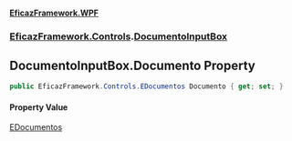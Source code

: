 #### [EficazFramework.WPF](EficazFrameworkWPF.md 'EficazFramework WPF')
### [EficazFramework.Controls](EficazFrameworkWPF.md#EficazFramework.Controls 'EficazFramework.Controls').[DocumentoInputBox](EficazFramework.Controls/DocumentoInputBox.md 'EficazFramework.Controls.DocumentoInputBox')

## DocumentoInputBox.Documento Property

```csharp
public EficazFramework.Controls.EDocumentos Documento { get; set; }
```

#### Property Value
[EDocumentos](EficazFramework.Controls/EDocumentos.md 'EficazFramework.Controls.EDocumentos')